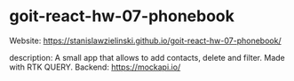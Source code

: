 # goit-react-hw-07-phonebook

Website:
https://stanislawzielinski.github.io/goit-react-hw-07-phonebook/

description:
A small app that allows to add contacts, delete and filter.
Made with RTK QUERY.
Backend: https://mockapi.io/

